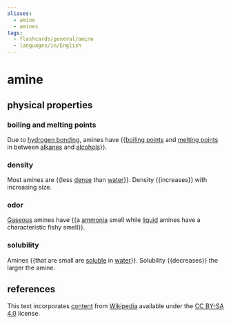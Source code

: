 ```yaml
---
aliases:
  - amine
  - amines
tags:
  - flashcards/general/amine
  - languages/in/English
---
```


# amine

## physical properties

### boiling and melting points

Due to [hydrogen bonding](hydrogen%20bond.md), amines have {{[boiling points](boiling%20point.md) and [melting points](melting%20point.md) in between [alkanes](alkane.md) and [alcohols](alcohol.md)}}. <!--SR:!2025-07-14,562,290-->

### density

Most amines are {{less [dense](density.md) than [water](water.md)}}. Density {{increases}} with increasing size. <!--SR:!2024-07-22,340,290!2024-04-01,171,270-->

### odor

[Gaseous](gas.md) amines have {{a [ammonia](ammonia.md) smell while [liquid](liquid.md) amines have a characteristic fishy smell}}. <!--SR:!2025-08-16,547,270-->

### solubility

Amines {{that are small are [soluble](solubility.md) in [water](water.md)}}. Solubility {{decreases}} the larger the amine. <!--SR:!2024-02-18,226,310!2024-05-24,322,330-->

## references

This text incorporates [content](https://en.wikipedia.org/wiki/amine) from [Wikipedia](Wikipedia.md) available under the [CC BY-SA 4.0](https://creativecommons.org/licenses/by-sa/4.0/) license.
